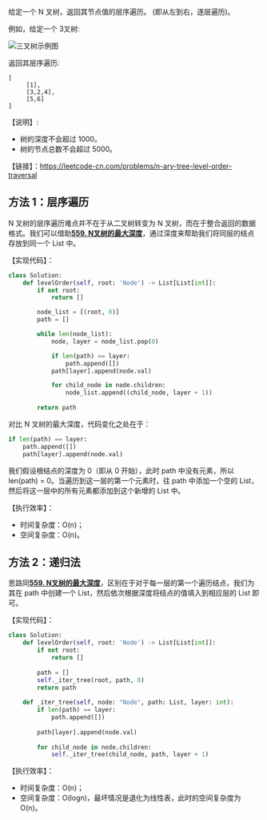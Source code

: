 给定一个 N 叉树，返回其节点值的层序遍历。 (即从左到右，逐层遍历)。

例如，给定一个 3叉树:

![三叉树示例图](https://assets.leetcode-cn.com/aliyun-lc-upload/uploads/2018/10/12/narytreeexample.png)

返回其层序遍历:
```
[
     [1],
     [3,2,4],
     [5,6]
]
```

【说明】:
- 树的深度不会超过 1000。
- 树的节点总数不会超过 5000。

【链接】：https://leetcode-cn.com/problems/n-ary-tree-level-order-traversal

## 方法 1：层序遍历
N 叉树的层序遍历难点并不在于从二叉树转变为 N 叉树，而在于整合返回的数据格式。我们可以借助[**559. N叉树的最大深度**](https://leetcode-cn.com/problems/maximum-depth-of-n-ary-tree)，通过深度来帮助我们将同层的结点存放到同一个 List 中。

【实现代码】：
```python
class Solution:
    def levelOrder(self, root: 'Node') -> List[List[int]]:
        if not root:
            return []

        node_list = [(root, 0)]
        path = []

        while len(node_list):
            node, layer = node_list.pop(0)

            if len(path) == layer:
                path.append([])
            path[layer].append(node.val)

            for child_node in node.children:
                node_list.append((child_node, layer + 1))
        
        return path

```

对比 N 叉树的最大深度，代码变化之处在于：
```python
if len(path) == layer:
    path.append([])
    path[layer].append(node.val)
```

我们假设根结点的深度为 0（即从 0 开始），此时 path 中没有元素，所以 len(path) = 0。当遍历到这一层的第一个元素时，往 path 中添加一个空的 List，然后将这一层中的所有元素都添加到这个新增的 List 中。

【执行效率】：
- 时间复杂度：O(n)；
- 空间复杂度：O(n)。

## 方法 2：递归法
思路同[**559. N叉树的最大深度**](https://leetcode-cn.com/problems/maximum-depth-of-n-ary-tree)，区别在于对于每一层的第一个遍历结点，我们为其在 path 中创建一个 List，然后依次根据深度将结点的值填入到相应层的 List 即可。

【实现代码】：
```python
class Solution:
    def levelOrder(self, root: 'Node') -> List[List[int]]:
        if not root:
            return []
        
        path = []
        self._iter_tree(root, path, 0)
        return path
    
    def _iter_tree(self, node: "Node", path: List, layer: int):
        if len(path) == layer:
            path.append([])
        
        path[layer].append(node.val)
        
        for child_node in node.children:
            self._iter_tree(child_node, path, layer + 1)

```

【执行效率】：
- 时间复杂度：O(n)；
- 空间复杂度：O(logn)，最坏情况是退化为线性表，此时的空间复杂度为 O(n)。

